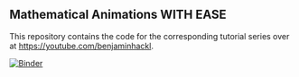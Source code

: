 ## Mathematical Animations WITH EASE

This repository contains the code for the corresponding tutorial series over at https://youtube.com/benjaminhackl.

[![Binder](https://mybinder.org/badge_logo.svg)](https://mybinder.org/v2/gh/iojea/Manim-Jupyter-Tutorials/HEAD)
